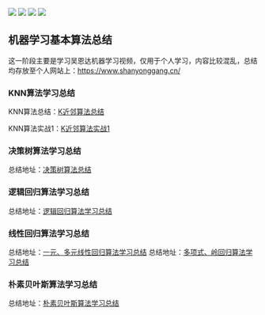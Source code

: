 [![](https://img.shields.io/badge/numpy-1.17.4-green.svg)](https://github.com/numpy/numpy) [![](https://img.shields.io/badge/pandas-0.25.1-blue.svg)](https://github.com/pandas-dev/pandas) [![](https://img.shields.io/badge/matplotlib-3.1.1-yellow.svg)](https://github.com/matplotlib/matplotlib) [![](https://img.shields.io/badge/scikit-learn-0.22-red.svg)]()

## 机器学习基本算法总结

这一阶段主要是学习吴恩达机器学习视频，仅用于个人学习，内容比较混乱，总结均存放至个人网站上：https://www.shanyonggang.cn/
### **KNN算法学习总结**
KNN算法总结：[K近邻算法总结](https://www.shanyonggang.cn/article_detail/60/ "K近邻算法总结")

KNN算法实战1：[K近邻算法实战1](https://github.com/ShanYonggang/Machine__Learning/tree/master/KNN/KNN%E5%AE%9E%E6%88%98 "K近邻算法实战1")

### **决策树算法学习总结**
总结地址：[决策树算法总结](https://www.shanyonggang.cn/article_detail/61/ "决策树算法总结")

### **逻辑回归算法学习总结**
总结地址：[逻辑回归算法学习总结](https://www.shanyonggang.cn/article_detail/76/ "逻辑回归算法学习总结")

### **线性回归算法学习总结**
总结地址：[一元、多元线性回归算法学习总结](https://www.shanyonggang.cn/article_detail/74 "一元、多元线性回归算法学习总结")
总结地址：[多项式、岭回归算法学习总结](https://www.shanyonggang.cn/article_detail/75 "多项式、岭回归算法学习总结")

### **朴素贝叶斯算法学习总结**
总结地址：[朴素贝叶斯算法学习总结](https://www.shanyonggang.cn/article_detail/78 "朴素贝叶斯算法学习总结")

